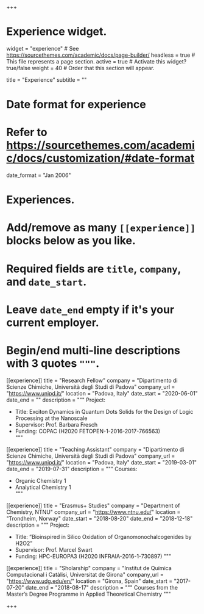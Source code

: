 +++
# Experience widget.
widget = "experience"  # See https://sourcethemes.com/academic/docs/page-builder/
headless = true  # This file represents a page section.
active = true  # Activate this widget? true/false
weight = 40  # Order that this section will appear.

title = "Experience"
subtitle = ""

# Date format for experience
#   Refer to https://sourcethemes.com/academic/docs/customization/#date-format
date_format = "Jan 2006"

# Experiences.
#   Add/remove as many `[[experience]]` blocks below as you like.
#   Required fields are `title`, `company`, and `date_start`.
#   Leave `date_end` empty if it's your current employer.
#   Begin/end multi-line descriptions with 3 quotes `"""`.
[[experience]]
  title = "Research Fellow"
  company = "Dipartimento di Scienze Chimiche, Università degli Studi di Padova"
  company_url = "https://www.unipd.it/"
  location = "Padova, Italy"
  date_start = "2020-06-01"
  date_end = ""
  description = """
  Project:
  * Title: Exciton Dynamics in Quantum Dots Solids for the Design of Logic Processing at the Nanoscale
  * Supervisor: Prof. Barbara Fresch
  * Funding: COPAC (H2020 FETOPEN-1-2016-2017-766563)  
  """

[[experience]]
  title = "Teaching Assistant"
  company = "Dipartimento di Scienze Chimiche, Università degli Studi di Padova"
  company_url = "https://www.unipd.it/"
  location = "Padova, Italy"
  date_start = "2019-03-01"
  date_end = "2019-07-31"
  description = """
  Courses:
  * Organic Chemistry 1
  * Analytical Chemistry 1  
  """

[[experience]]
  title = "Erasmus+ Studies"
  company = "Department of Chemistry, NTNU"
  company_url = "https://www.ntnu.edu/"
  location = "Trondheim, Norway"
  date_start = "2018-08-20"
  date_end = "2018-12-18"
  description = """
  Project:
  * Title: ”Bioinspired in Silico Oxidation of Organomonochalcogenides by H2O2”
  * Supervisor: Prof. Marcel Swart
  * Funding: HPC-EUROPA3 (H2020 INFRAIA-2016-1-730897)
  """

[[experience]]
  title = "Sholarship"
  company = "Institut de Química Computacional i Catàlisi, Universitat de Girona"
  company_url = "https://www.udg.edu/en/"
  location = "Girona, Spain"
  date_start = "2017-07-20"
  date_end = "2018-08-17"
  description = """
  Courses from the Master’s Degree Programme in Applied Theoretical Chemistry
  """

+++
